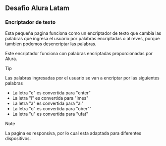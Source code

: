 <h2>Desafio Alura Latam</h2>
<h3>Encriptador de texto</h3>

<p>Esta pequeña pagina funciona como un encriptador de texto que cambia las palabras que ingresa el usuario 
  por palabras encriptadas o al reves, porque tambien podemos desencriptar las palabras.</p>
<p>Este encriptador funciona con palabras encriptadas proporcionadas por Alura.</p>

>[!TIP]
>Las palabras ingresadas por el usuario se van a encriptar por las siguientes palabras
> <ul>
>  <li>La letra "e" es convertida para "enter"</li>
>  <li>La letra "i" es convertida para "imes"</li>
>  <li>La letra "a" es convertida para "ai"</li>
>  <li>La letra "o" es convertida para "ober""</li>
>  <li>La letra "u" es convertida para "ufat"</li>
</ul>

>[!NOTE]
>La pagina es responsiva, por lo cual esta adaptada para diferentes dispositivos.

